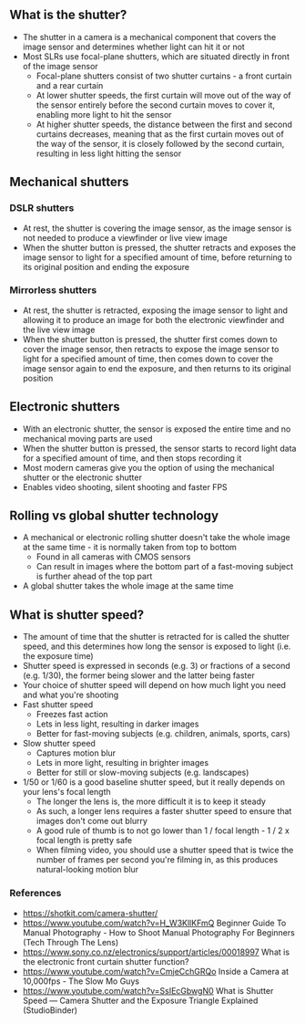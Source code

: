 ## What is the shutter?

- The shutter in a camera is a mechanical component that covers the image sensor and determines whether light can hit it or not
- Most SLRs use focal-plane shutters, which are situated directly in front of the image sensor
	- Focal-plane shutters consist of two shutter curtains - a front curtain and a rear curtain
	- At lower shutter speeds, the first curtain will move out of the way of the sensor entirely before the second curtain moves to cover it, enabling more light to hit the sensor
	- At higher shutter speeds, the distance between the first and second curtains decreases, meaning that as the first curtain moves out of the way of the sensor, it is closely followed by the second curtain, resulting in less light hitting the sensor

## Mechanical shutters

### DSLR shutters

- At rest, the shutter is covering the image sensor, as the image sensor is not needed to produce a viewfinder or live view image
- When the shutter button is pressed, the shutter retracts and exposes the image sensor to light for a specified amount of time, before returning to its original position and ending the exposure

### Mirrorless shutters

- At rest, the shutter is retracted, exposing the image sensor to light and allowing it to produce an image for both the electronic viewfinder and the live view image
- When the shutter button is pressed, the shutter first comes down to cover the image sensor, then retracts to expose the image sensor to light for a specified amount of time, then comes down to cover the image sensor again to end the exposure, and then returns to its original position

## Electronic shutters

- With an electronic shutter, the sensor is exposed the entire time and no mechanical moving parts are used
- When the shutter button is pressed, the sensor starts to record light data for a specified amount of time, and then stops recording it
- Most modern cameras give you the option of using the mechanical shutter or the electronic shutter
- Enables video shooting, silent shooting and faster FPS

## Rolling vs global shutter technology

- A mechanical or electronic rolling shutter doesn't take the whole image at the same time - it is normally taken from top to bottom
	- Found in all cameras with CMOS sensors
	- Can result in images where the bottom part of a fast-moving subject is further ahead of the top part
- A global shutter takes the whole image at the same time

## What is shutter speed?

- The amount of time that the shutter is retracted for is called the shutter speed, and this determines how long the sensor is exposed to light (i.e. the exposure time)
- Shutter speed is expressed in seconds (e.g. 3) or fractions of a second (e.g. 1/30), the former being slower and the latter being faster 
- Your choice of shutter speed will depend on how much light you need and what you're shooting
- Fast shutter speed
	- Freezes fast action
	- Lets in less light, resulting in darker images
	- Better for fast-moving subjects (e.g. children, animals, sports, cars)
- Slow shutter speed
	- Captures motion blur
	- Lets in more light, resulting in brighter images
	- Better for still or slow-moving subjects (e.g. landscapes)
- 1/50 or 1/60 is a good baseline shutter speed, but it really depends on your lens's focal length
	- The longer the lens is, the more difficult it is to keep it steady
	- As such, a longer lens requires a faster shutter speed to ensure that images don't come out blurry
	- A good rule of thumb is to not go lower than 1 / focal length - 1 / 2 x focal length is pretty safe
	- When filming video, you should use a shutter speed that is twice the number of frames per second you're filming in, as this produces natural-looking motion blur


### References

- https://shotkit.com/camera-shutter/
- https://www.youtube.com/watch?v=H_W3KllKFmQ Beginner Guide To Manual Photography - How to Shoot Manual Photography For Beginners (Tech Through The Lens)
- https://www.sony.co.nz/electronics/support/articles/00018997 What is the electronic front curtain shutter function?
- https://www.youtube.com/watch?v=CmjeCchGRQo Inside a Camera at 10,000fps - The Slow Mo Guys
- https://www.youtube.com/watch?v=SsIEcGbwgN0 What is Shutter Speed — Camera Shutter and the Exposure Triangle Explained (StudioBinder)